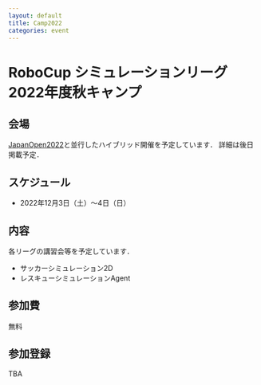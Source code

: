 ```yaml
---
layout: default
title: Camp2022
categories: event
---
```


# RoboCup シミュレーションリーグ 2022年度秋キャンプ


## 会場

[JapanOpen2022](japanopen)と並行したハイブリッド開催を予定しています．
詳細は後日掲載予定．

## スケジュール

- 2022年12月3日（土）〜4日（日）


## 内容

各リーグの講習会等を予定しています．

- サッカーシミュレーション2D
- レスキューシミュレーションAgent

## 参加費

無料

## 参加登録

TBA
